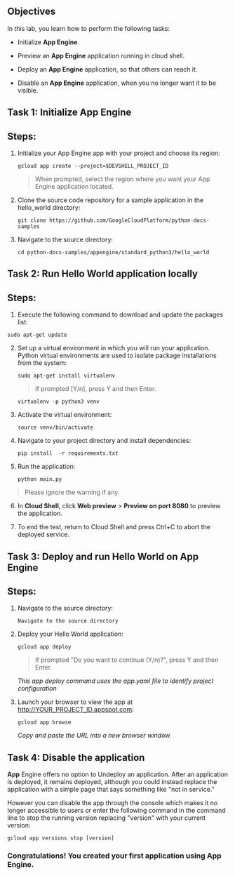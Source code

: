 ## Objectives

In this lab, you learn how to perform the following tasks:

* Initialize **App Engine**.

* Preview an **App Engine** application running in cloud shell.

* Deploy an **App Engine** application, so that others can reach it.

* Disable an **App Engine** application, when you no longer want it to be visible.

## Task 1: Initialize App Engine

## Steps:

1. Initialize your App Engine app with your project and choose its region:

    `gcloud app create --project=$DEVSHELL_PROJECT_ID`

    > When prompted, select the region where you want your App Engine application located.


2. Clone the source code repository for a sample application in the hello_world directory:

   `git clone https://github.com/GoogleCloudPlatform/python-docs-samples`

3. Navigate to the source directory:

   `cd python-docs-samples/appengine/standard_python3/hello_world`

## Task 2: Run Hello World application locally

## Steps:

1. Execute the following command to download and update the packages list:

  `sudo apt-get update`

2. Set up a virtual environment in which you will run your application. Python virtual environments are used to isolate package installations from the system:

   `sudo apt-get install virtualenv`

   > If prompted [Y/n], press Y and then Enter.

   `virtualenv -p python3 venv`

3. Activate the virtual environment:

   `source venv/bin/activate`

4. Navigate to your project directory and install dependencies:

   `pip install  -r requirements.txt`

5. Run the application:

   `python main.py`

  > Please ignore the warning if any.

6. In **Cloud Shell**, click **Web preview** > **Preview on port 8080** to preview the application.

7. To end the test, return to Cloud Shell and press Ctrl+C to abort the deployed service.

## Task 3: Deploy and run Hello World on App Engine

## Steps:

1. Navigate to the source directory:

   
   `Navigate to the source directory`

2. Deploy your Hello World application:


   `gcloud app deploy`

   > If prompted "Do you want to continue (Y/n)?", press Y and then Enter.

   _This app deploy command uses the app.yaml file to identify project configuration_


3. Launch your browser to view the app at http://YOUR_PROJECT_ID.appspot.com:


    `gcloud app browse`

    _Copy and paste the URL into a new browser window._

## Task 4: Disable the application

**App** Engine offers no option to Undeploy an application. After an application is deployed, it remains deployed, although you could instead replace the application with a simple page that says something like "not in service."

However you can disable the app through the console which makes it no longer accessible to users or enter the following command in the command line to stop the running version replacing "version" with your current version:

   `gcloud app versions stop [version]`

### Congratulations! You created your first application using App Engine.








